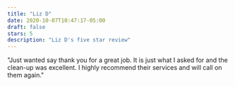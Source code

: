```yaml
---
title: "Liz D"
date: 2020-10-07T10:47:17-05:00
draft: false
stars: 5
description: "Liz D's five star review"
---
```

"Just wanted say thank you for a great job. It is just what I asked for and the clean-up was excellent. I highly recommend their services and will call on them again."
